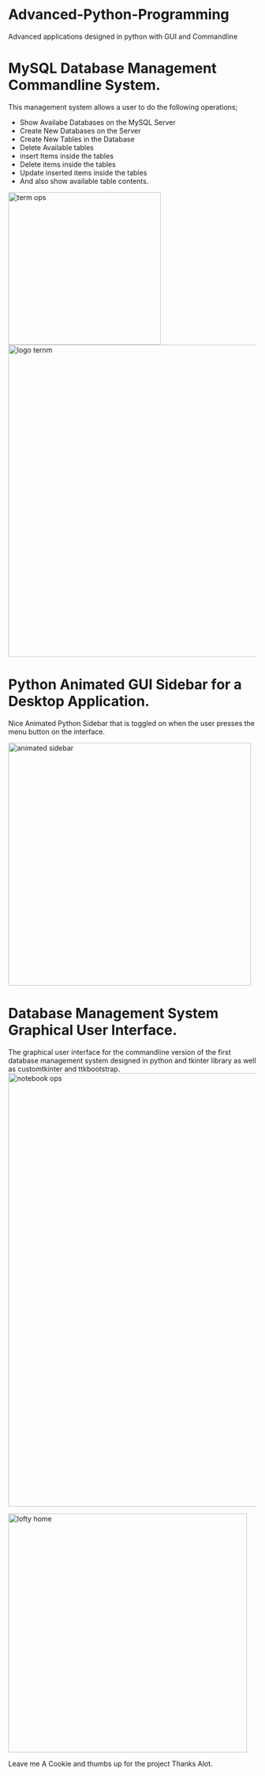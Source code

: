# Advanced-Python-Programming
Advanced applications designed in python with GUI and Commandline

# MySQL Database Management Commandline System.
This management system allows a user to do the following operations;
- Show Availabe Databases on the MySQL Server
- Create New Databases on the Server
- Create New Tables in the Database
- Delete Available tables
- insert Items inside the tables
- Delete items inside the tables
- Update inserted items inside the tables
- And also show available table contents.


<img width="309" alt="term ops" src="https://github.com/vernonthedev/Advanced-Python-Programming/assets/108737724/0272adab-c020-4f29-b29a-50673730c6f6">


<img width="632" alt="logo ternm" src="https://github.com/vernonthedev/Advanced-Python-Programming/assets/108737724/facdade5-7fb7-4cb5-97d2-5c2425dcacc4">

# Python Animated GUI Sidebar for a Desktop Application.

Nice Animated Python Sidebar that is toggled on when the user presses the menu button on the interface.

<img width="492" alt="animated sidebar" src="https://github.com/vernonthedev/Advanced-Python-Programming/assets/108737724/345b7015-dbf5-46a6-aa2d-577dcca57fbf">

# Database Management System Graphical User Interface.
The graphical user interface for the commandline version of the  first database management system designed in python and 
tkinter library as well as customtkinter and ttkbootstrap.
<img width="878" alt="notebook ops" src="https://github.com/vernonthedev/Advanced-Python-Programming/assets/108737724/92139152-8116-4dc0-88ea-882d1d52e941">

<img width="484" alt="lofty home" src="https://github.com/vernonthedev/Advanced-Python-Programming/assets/108737724/fac3b8ef-8f15-46a4-82b1-7271239f130d">

Leave me A Cookie and thumbs up for the project
Thanks Alot.
